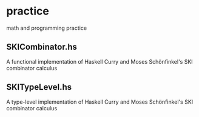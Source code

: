 # practice
math and programming practice

## SKICombinator.hs
A functional implementation of Haskell Curry and Moses Schönfinkel's SKI combinator calculus

## SKITypeLevel.hs
A type-level implementation of Haskell Curry and Moses Schönfinkel's SKI combinator calculus
